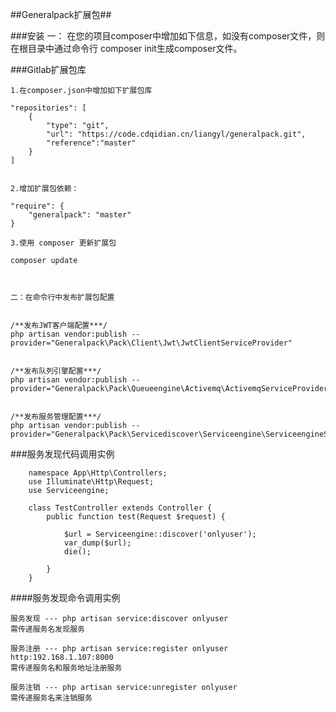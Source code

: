 ##Generalpack扩展包##


###安装
	一： 在您的项目composer中增加如下信息，如没有composer文件，则在根目录中通过命令行 composer init生成composer文件。 

###Gitlab扩展包库
	
	1.在composer.json中增加如下扩展包库
	
	"repositories": [
        {
            "type": "git",
            "url": "https://code.cdqidian.cn/liangyl/generalpack.git",
            "reference":"master"
        }
    ]


	2.增加扩展包依赖：

	"require": {
        "generalpack": "master"
    }

	3.使用 composer 更新扩展包
	
	composer update
	  
	
	
	二：在命令行中发布扩展包配置


	/**发布JWT客户端配置***/
	php artisan vendor:publish --provider="Generalpack\Pack\Client\Jwt\JwtClientServiceProvider"
	

	/**发布队列引擎配置***/
	php artisan vendor:publish --provider="Generalpack\Pack\Queueengine\Activemq\ActivemqServiceProvider"


	/**发布服务管理配置***/
	php artisan vendor:publish --provider="Generalpack\Pack\Servicediscover\Serviceengine\ServiceengineServiceProvider"

	
###服务发现代码调用实例

		namespace App\Http\Controllers;
		use Illuminate\Http\Request;
		use Serviceengine;
		
		class TestController extends Controller {
			public function test(Request $request) {
		
				$url = Serviceengine::discover('onlyuser');
				var_dump($url);
				die();
		
			}
		}

####服务发现命令调用实例

	

	服务发现 --- php artisan service:discover onlyuser
	需传递服务名发现服务
	
	服务注册 --- php artisan service:register onlyuser http:192.168.1.107:8000
	需传递服务名和服务地址注册服务

	服务注销 --- php artisan service:unregister onlyuser
	需传递服务名来注销服务